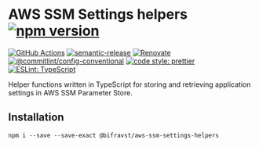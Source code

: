 # AWS SSM Settings helpers [![npm version](https://img.shields.io/npm/v/@bifravst/aws-ssm-settings-helpers.svg)](https://www.npmjs.com/package/@bifravst/aws-ssm-settings-helpers)

[![GitHub Actions](https://github.com/bifravst/aws-ssm-settings-helpers/workflows/Test%20and%20Release/badge.svg)](https://github.com/bifravst/aws-ssm-settings-helpers/actions)
[![semantic-release](https://img.shields.io/badge/%20%20%F0%9F%93%A6%F0%9F%9A%80-semantic--release-e10079.svg)](https://github.com/semantic-release/semantic-release)
[![Renovate](https://img.shields.io/badge/renovate-enabled-brightgreen.svg)](https://renovatebot.com)
[![@commitlint/config-conventional](https://img.shields.io/badge/%40commitlint-config--conventional-brightgreen)](https://github.com/conventional-changelog/commitlint/tree/master/@commitlint/config-conventional)
[![code style: prettier](https://img.shields.io/badge/code_style-prettier-ff69b4.svg)](https://github.com/prettier/prettier/)
[![ESLint: TypeScript](https://img.shields.io/badge/ESLint-TypeScript-blue.svg)](https://github.com/typescript-eslint/typescript-eslint)

Helper functions written in TypeScript for storing and retrieving application
settings in AWS SSM Parameter Store.

## Installation

    npm i --save --save-exact @bifravst/aws-ssm-settings-helpers
